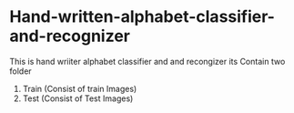 # Hand-written-alphabet-classifier-and-recognizer

This is hand wriiter alphabet classifier and and recongizer
its Contain two folder 
1. Train (Consist of train Images)  
2. Test (Consist of Test Images)
